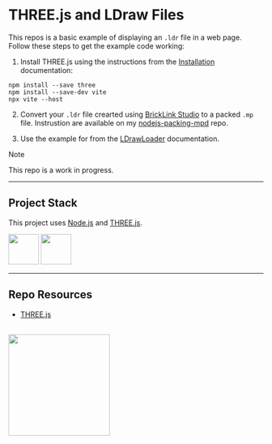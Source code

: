 # THREE.js and LDraw Files

This repos is a basic example of displaying an `.ldr` file in a web page. Follow these steps to get the example code working:

1. Install THREE.js using the instructions from the [Installation](https://threejs.org/docs/index.html#manual/en/introduction/Installation) documentation:

```
npm install --save three  
npm install --save-dev vite
npx vite --host
```

2. Convert your `.ldr` file crearted using [BrickLink Studio]() to a packed `.mp` file. Instrustion are available on my [nodejs-packing-mpd](https://github.com/codeadamca/nodejs-packing-mpd) repo. 

3. Use the example for from the [LDrawLoader](https://threejs.org/docs/#examples/en/loaders/LDrawLoader) documentation.

> [!NOTE]
> This repo is a work in progress.

---

## Project Stack

This project uses [Node.js](https://nodejs.org/en) and [THREE.js](https://threejs.org/).

<img src="https://console.codeadam.ca/api/image/nodejs" width="60"> <img src="https://console.codeadam.ca/api/image/threejs" width="60">

---

## Repo Resources

* [THREE.js](https://threejs.org/)

<br>
<a href="https://codeadam.ca">
<img src="https://cdn.codeadam.ca/images@1.0.0/codeadam-logo-coloured-horizontal.png" width="200">
</a>
